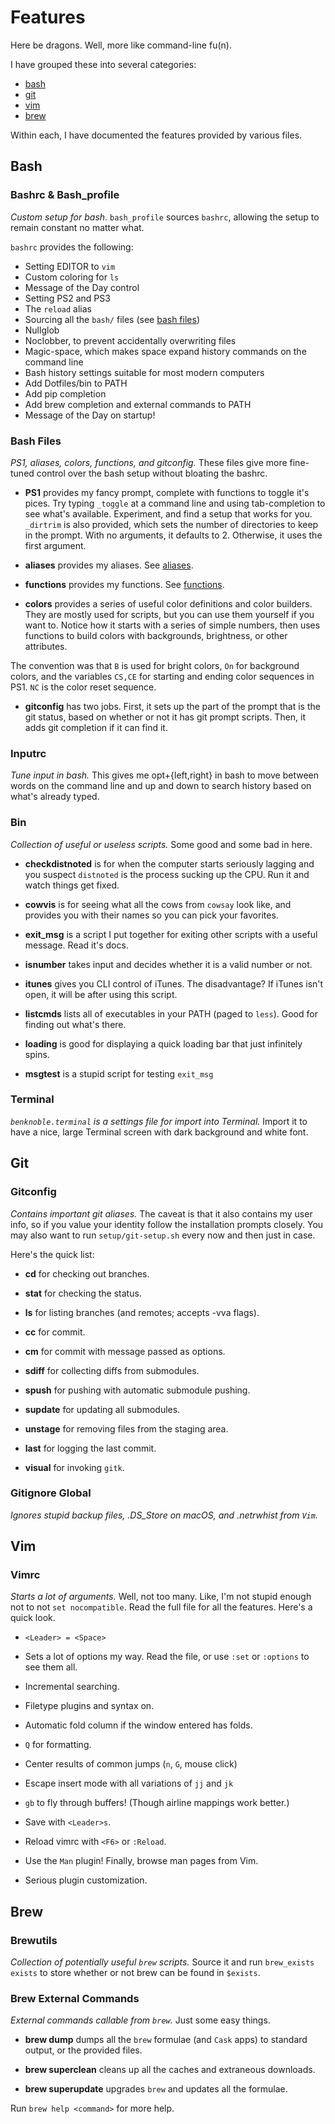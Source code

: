 # Features

Here be dragons. Well, more like command-line fu(n).

I have grouped these into several categories:

- [bash](#bash)
- [git](#git)
- [vim](#vim)
- [brew](#brew)

Within each, I have documented the features provided by various files.

## Bash

### Bashrc & Bash_profile

*Custom setup for bash*. `bash_profile` sources `bashrc`, allowing the setup to
remain constant no matter what.

`bashrc` provides the following:

- Setting EDITOR to `vim`
- Custom coloring for `ls`
- Message of the Day control
- Setting PS2 and PS3
- The `reload` alias
- Sourcing all the `bash/` files (see [bash files](#bash-files))
- Nullglob
- Noclobber, to prevent accidentally overwriting files
- Magic-space, which makes space expand history commands on the command line
- Bash history settings suitable for most modern computers
- Add Dotfiles/bin to PATH
- Add pip completion
- Add brew completion and external commands to PATH
- Message of the Day on startup!

### Bash Files

*PS1, aliases, colors, functions, and gitconfig.* These files give more
fine-tuned control over the bash setup without bloating the bashrc.

- **PS1** provides my fancy prompt, complete with functions to toggle it's pices.
Try typing `_toggle` at a command line and using tab-completion to see what's
available. Experiment, and find a setup that works for you. `_dirtrim` is also
provided, which sets the number of directories to keep in the prompt. With no
arguments, it defaults to 2. Otherwise, it uses the first argument.

- **aliases** provides my aliases. See [aliases](/docs/aliases.md).

- **functions** provides my functions. See [functions](/docs/functions.md).

- **colors** provides a series of useful color definitions and color builders.
They are mostly used for scripts, but you can use them yourself if you want to.
Notice how it starts with a series of simple numbers, then uses functions to
build colors with backgrounds, brightness, or other attributes.

The convention was that `B` is used for bright colors, `On` for background
colors, and the variables `CS,CE` for starting and ending color sequences in
PS1. `NC` is the color reset sequence.

- **gitconfig** has two jobs. First, it sets up the part of the prompt that is the
git status, based on whether or not it has git prompt scripts. Then, it adds git
completion if it can find it.

### Inputrc

*Tune input in bash.* This gives me opt+{left,right} in bash to move between
words on the command line and up and down to search history based on what's already
typed.

### Bin

*Collection of useful or useless scripts.* Some good and some bad in here.

- **checkdistnoted** is for when the computer starts seriously lagging and you
suspect `distnoted` is the process sucking up the CPU. Run it and watch things
get fixed.

- **cowvis** is for seeing what all the cows from `cowsay` look like, and provides
you with their names so you can pick your favorites.

- **exit_msg** is a script I put together for exiting other scripts with a useful
message. Read it's docs.

- **isnumber** takes input and decides whether it is a valid number or not.

- **itunes** gives you CLI control of iTunes. The disadvantage? If iTunes isn't
open, it will be after using this script.

- **listcmds** lists all of executables in your PATH (paged to `less`). Good for
finding out what's there.

- **loading** is good for displaying a quick loading bar that just infinitely
spins.

- **msgtest** is a stupid script for testing `exit_msg`

### Terminal

*`benknoble.terminal` is a settings file for import into Terminal.* Import it to
have a nice, large Terminal screen with dark background and white font.

## Git

### Gitconfig

*Contains important git aliases.* The caveat is that it also contains my user
info, so if you value your identity follow the installation prompts closely. You
may also want to run `setup/git-setup.sh` every now and then just in case.

Here's the quick list:

- **cd** for checking out branches.

- **stat** for checking the status.

- **ls** for listing branches (and remotes; accepts -vva flags).

- **cc** for commit.

- **cm** for commit with message passed as options.

- **sdiff** for collecting diffs from submodules.

- **spush** for pushing with automatic submodule pushing.

- **supdate** for updating all submodules.

- **unstage** for removing files from the staging area.

- **last** for logging the last commit.

- **visual** for invoking `gitk`.

### Gitignore Global

*Ignores stupid backup files, .DS_Store on macOS, and .netrwhist from `Vim`.*

## Vim

### Vimrc

*Starts a lot of arguments.* Well, not too many. Like, I'm not stupid enough not
to not `set nocompatible`. Read the full file for all the features. Here's a
quick look.

- `<Leader> = <Space>`

- Sets a lot of options my way. Read the file, or use `:set` or `:options` to see
them all.

- Incremental searching.

- Filetype plugins and syntax on.

- Automatic fold column if the window entered has folds.

- `Q` for formatting.

- Center results of common jumps (`n`, `G`, mouse click)

- Escape insert mode with all variations of `jj` and `jk`

- `gb` to fly through buffers! (Though airline mappings work better.)

- Save with `<Leader>s`.

- Reload vimrc with `<F6>` or `:Reload`.

- Use the `Man` plugin! Finally, browse man pages from Vim.

- Serious plugin customization.

## Brew

### Brewutils

*Collection of potentially useful `brew` scripts.* Source it and run
`brew_exists exists` to store whether or not brew can be found in `$exists`.

### Brew External Commands

*External commands callable from `brew`.* Just some easy things.

- **brew dump** dumps all the `brew` formulae (and `Cask` apps) to standard
output, or the provided files.

- **brew superclean** cleans up all the caches and extraneous downloads.

- **brew superupdate** upgrades `brew` and updates all the formulae.

Run `brew help <command>` for more help.
